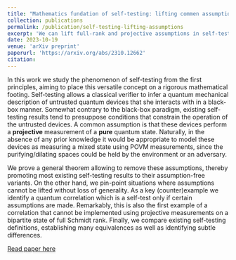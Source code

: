```yaml
---
title: "Mathematics fundation of self-testing: lifting commen assumptions"
collection: publications
permalink: /publication/self-testing-lifting-assumptions
excerpt: 'We can lift full-rank and projective assumptions in self-testing.'
date: 2023-10-19
venue: 'arXiv preprint'
paperurl: 'https://arxiv.org/abs/2310.12662'
citation:
---
```


In this work we study the phenomenon of self-testing from the first principles, aiming to place this versatile concept on a rigorous mathematical footing. Self-testing allows a classical verifier to infer a quantum mechanical description of untrusted quantum devices that she interacts with in a black-box manner. Somewhat contrary to the black-box paradigm, existing self-testing results tend to presuppose conditions that constrain the operation of the untrusted devices. A common assumption is that these devices perform a **projective** measurement of a **pure** quantum state. Naturally, in the absence of any prior knowledge it would be appropriate to model these devices as measuring a mixed state using POVM measurements, since the purifying/dilating spaces could be held by the environment or an adversary.

We prove a general theorem allowing to remove these assumptions, thereby promoting most existing self-testing results to their assumption-free variants. On the other hand, we pin-point situations where assumptions cannot be lifted without loss of generality. As a key (counter)example we identify a quantum correlation which is a self-test only if certain assumptions are made. Remarkably, this is also the first example of a correlation that cannot be implemented using projective measurements on a bipartite state of full Schmidt rank. Finally, we compare existing self-testing definitions, establishing many equivalences as well as identifying subtle differences.

[Read paper here](https://arxiv.org/abs/2310.12662)